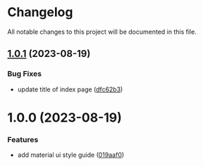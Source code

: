 # Changelog

All notable changes to this project will be documented in this file.

## [1.0.1](https://github.com/YasminTeles/new-frontend/compare/1.0.0...1.0.1) (2023-08-19)


### Bug Fixes

* update title of index page ([dfc62b3](https://github.com/YasminTeles/new-frontend/commit/dfc62b31b2fa6ae9d1e45c0da8b4b510052fcbda))

# 1.0.0 (2023-08-19)


### Features

* add material ui style guide ([019aaf0](https://github.com/YasminTeles/new-frontend/commit/019aaf0117972dbedd5c0dd3f7961acf0af69924))
